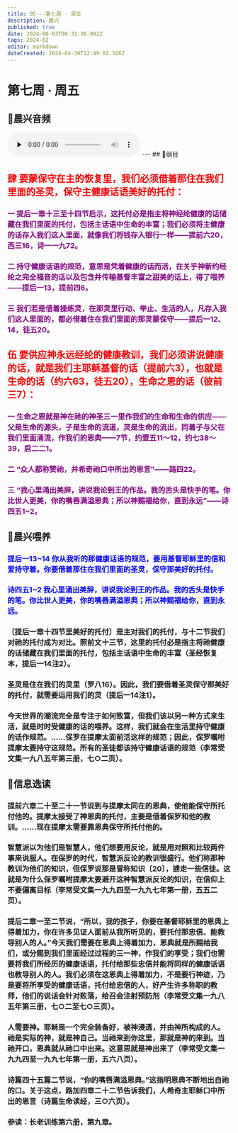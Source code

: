 ```yaml
---
title: 05---第七周 · 周五
description: 晨兴
published: true
date: 2024-06-03T00:31:36.982Z
tags: 2024-02
editor: markdown
dateCreated: 2024-04-30T12:49:02.326Z
---
```


# 第七周 · 周五
## 🎵晨兴音频
<audio id="audio" controls="" preload="none">
      <source id="mp3" src="/2024-02/week7/week7day5.mp3">
</audio>
---
## 📖纲目

## <font color=red>肆   要蒙保守在主的恢复里，我们必须借着那住在我们里面的圣灵，保守主健康话语美好的托付：</font>

### <font color=purple>一   提后一章十三至十四节启示，这托付必是指主将神经纶健康的话储藏在我们里面的托付，包括主话语中生命的丰富；我们必须将主健康的话存入我们这人里面，就像我们将钱存入银行一样——提前六20，西三16，诗一一九72。</font>

### <font color=purple>二   持守健康话语的规范，意思是凭着健康的话而活，在关乎神新约经纶之完全福音的话以及包含并传输基督丰富之甜美的话上，得了喂养——提后一13，提前四6。</font>

### <font color=purple>三   我们若是借着操练灵，在那灵里行动、举止、生活的人，凡存入我们这人里面的，都必借着住在我们里面的那灵蒙保守——提后一12、14，徒五20。</font>

## <font color=red>伍   要供应神永远经纶的健康教训，我们必须讲说健康的话，就是我们主耶稣基督的话（提前六3），也就是生命的话（约六63，徒五20），生命之恩的话（彼前三7）：</font>

### <font color=purple>一   生命之恩就是神在祂的神圣三一里作我们的生命和生命的供应——父是生命的源头，子是生命的流道，灵是生命的流出，同着子与父在我们里面涌流，作我们的恩典——7节，约壹五11～12，约七38～39，启二二1。</font>

### <font color=purple>二   “众人都称赞祂，并希奇祂口中所出的恩言”——路四22。</font>

### <font color=purple>三   “我心里涌出美辞，讲说我论到王的作品。我的舌头是快手的笔。你比世人更美，你的嘴唇满溢恩典；所以神赐福给你，直到永远”——诗四五1~2。</font>

## 📖晨兴喂养

### <font color=blue>提后一13~14    你从我听的那健康话语的规范，要用基督耶稣里的信和爱持守着。你要借着那住在我们里面的圣灵，保守那美好的托付。</font>

### <font color=blue>诗四五1~2    我心里涌出美辞，讲说我论到王的作品。我的舌头是快手的笔。你比世人更美，你的嘴唇满溢恩典；所以神赐福给你，直到永远。</font>

### 〔提后一章十四节里美好的托付〕是主对我们的托付，与十二节我们对祂的托付成为对比。照前文十三节，这里的托付必是指主将祂健康的话储藏在我们里面的托付，包括主话语中生命的丰富（圣经恢复本，提后一14注2）。

### 圣灵是住在我们的灵里（罗八16）。因此，我们要借着圣灵保守那美好的托付，就需要运用我们的灵（提后一14注1）。

### 今天世界的潮流完全是专注于如何致富，但我们该以另一种方式来生活，就是时时受健康的话的喂养。这样，我们就会在生活里持守健康的话作规范。……保罗在提摩太面前活这样的规范；因此，保罗嘱咐提摩太要持守这规范。所有的圣徒都该持守健康话语的规范（李常受文集一九八五年第三册，七○二页）。

## 📖信息选读

### 提前六章二十至二十一节说到与提摩太同在的恩典，使他能保守所托付他的。提摩太接受了神恩典的托付，主要是借着保罗和他的教训。……现在提摩太需要靠恩典保守所托付他的。

### 智慧派以为他们是智慧人，他们想要用反论，就是用对照和比较两件事来说服人。在保罗的时代，智慧派反论的教训很盛行。他们称那种教训为他们的知识，但保罗说那是冒称知识〔20〕，掳走一些信徒。这就是为什么保罗嘱咐提摩太要避开这种智慧派反论的知识，在信仰上不要偏离目标（李常受文集一九九四至一九九七年第一册，五五二页）。

### 提后二章一至二节说，“所以，我的孩子，你要在基督耶稣里的恩典上得着加力，你在许多见证人面前从我所听见的，要托付那忠信、能教导别人的人。”今天我们需要在恩典上得着加力，恩典就是所赐给我们，或分赐到我们里面经过过程的三一神，作我们的享受；我们也需要将我们所经历的健康话语，托付给那些忠信并能将同样的健康话语也教导别人的人。我们必须在这恩典上得着加力，不是要行神迹，乃是要将所享受的健康话语，托付给忠信的人，好产生许多称职的教师，他们的说话会针对败落，给召会注射预防剂（李常受文集一九八五年第三册，七○二至七○三页）。

### 人需要神。耶稣是一个完全装备好，被神浸透，并由神所构成的人。祂是实际的神，就是神自己。当祂来到你这里，那就是神的来到。当祂开口，恩典就从祂口中出来。这意思就是神出来了（李常受文集一九九四至一九九七年第一册，五六八页）。

### 诗篇四十五篇二节说，“你的嘴唇满溢恩典。”这指明恩典不断地出自祂的口。关于这点，路加四章二十二节告诉我们，人希奇主耶稣口中所出的恩言（诗篇生命读经，三○六页）。

### 参读：长老训练第六册，第九章。
<!-- Google tag (gtag.js) -->
<script async src="https://www.googletagmanager.com/gtag/js?id=G-1P8709Z16T"></script>
<script>
  window.dataLayer = window.dataLayer || [];
  function gtag(){dataLayer.push(arguments);}
  gtag('js', new Date());

  gtag('config', 'G-1P8709Z16T');
</script>